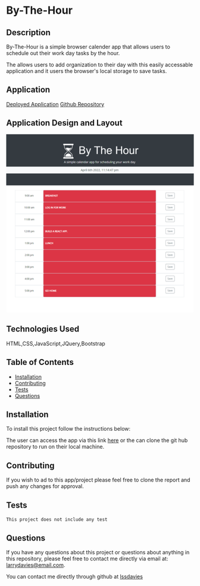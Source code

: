 # By-The-Hour


## Description

By-The-Hour is a simple browser calender app that allows users to schedule out their work day tasks by the hour.

The allows users to add organization to their day with this easily accessable application and it users the browser's local storage to save tasks.

## Application
[Deployed Application](https://lssdavies.github.io/By-The-Hour/)
[Github Repository](https://github.com/lssdavies/By-The-Hour)

## Application Design and Layout

![Web App](/assets/images/webapp.png)

## Technologies Used

HTML,CSS,JavaScript,JQuery,Bootstrap

## Table of Contents
* [Installation](#installation)
* [Contributing](#contributing)
* [Tests](#tests)
* [Questions](#questions)


## Installation

To install this project follow the  instructions below:

The user can access the app via this link [here](https://lssdavies.github.io/By-The-Hour/) or the can clone the git hub repository to run on their local machine.
  
## Contributing

If you wish to ad to this app/project please feel free to clone the report and push any changes for approval.

## Tests


    This project does not include any test


## Questions

If you have any questions about this project or questions about anything in this repository, please feel free to contact me directly via email at: larrydavies@email.com. 

You can contact me directly through github at [lssdavies](https://github.com/lssdavies/)
